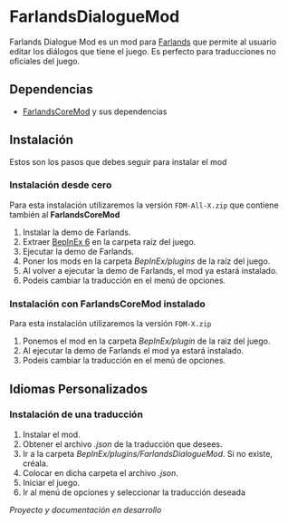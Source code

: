 # FarlandsDialogueMod
Farlands Dialogue Mod es un mod para [Farlands](https://store.steampowered.com/app/2252680/Farlands) que permite al usuario editar los diálogos que tiene el juego.
Es perfecto para traducciones no oficiales del juego.

## Dependencias
* [FarlandsCoreMod](https://github.com/MagincyanGames/FarlandsCoreMod) y sus dependencias

## Instalación
Estos son los pasos que debes seguir para instalar el mod

### Instalación desde cero
Para esta instalación utilizaremos la versión `FDM-All-X.zip` que contiene también al **FarlandsCoreMod**
1. Instalar la demo de Farlands.
2. Extraer [BepInEx 6](https://github.com/BepInEx/BepInEx) en la carpeta raíz del juego.
3. Ejecutar la demo de Farlands.
4. Poner los mods en la carpeta *BepInEx/plugins* de la raíz del juego.
5. Al volver a ejecutar la demo de Farlands, el mod ya estará instalado.
6. Podeis cambiar la traducción en el menú de opciones.
   
### Instalación con FarlandsCoreMod instalado
Para esta instalación utilizaremos la versión `FDM-X.zip`
1. Ponemos el mod en la carpeta *BepInEx/plugin* de la raiz del juego.
2. Al ejecutar la demo de Farlands el mod ya estará instalado.
3. Podeis cambiar la traducción en el menú de opciones.
   
## Idiomas Personalizados

### Instalación de una traducción

1. Instalar el mod.
2. Obtener el archivo *.json* de la traducción que desees.
3. Ir a la carpeta *BepInEx/plugins/FarlandsDialogueMod*. Si no existe, créala.
4. Colocar en dicha carpeta el archivo *.json*.
5. Iniciar el juego.
6. Ir al menú de opciones y seleccionar la traducción deseada
    
*Proyecto y documentación en desarrollo*
